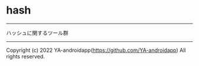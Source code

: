 # hash

---

ハッシュに関するツール群

---

Copyright (c) 2022 YA-androidapp(https://github.com/YA-androidapp) All rights reserved.
